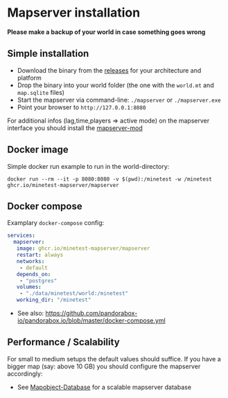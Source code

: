 
# Mapserver installation

**Please make a backup of your world in case something goes wrong**

## Simple installation

* Download the binary from the [releases](https://github.com/minetest-mapserver/mapserver/releases) for your architecture and platform
* Drop the binary into your world folder (the one with the `world.mt` and `map.sqlite` files)
* Start the mapserver via command-line: `./mapserver` or `./mapserver.exe`
* Point your browser to `http://127.0.0.1:8080`

For additional infos (lag,time,players => active mode) on the mapserver interface you should install the [mapserver-mod](mod.md)

## Docker image

Simple docker run example to run in the world-directory:

```
docker run --rm --it -p 8080:8080 -v $(pwd):/minetest -w /minetest ghcr.io/minetest-mapserver/mapserver
```

## Docker compose

Examplary `docker-compose` config:

```yml
services:
  mapserver:
   image: ghcr.io/minetest-mapserver/mapserver
   restart: always
   networks:
    - default
   depends_on:
    - "postgres"
   volumes:
    - "./data/minetest/world:/minetest"
   working_dir: "/minetest"
```

* See also: https://github.com/pandorabox-io/pandorabox.io/blob/master/docker-compose.yml

## Performance / Scalability

For small to medium setups the default values should suffice.
If you have a bigger map (say: above 10 GB) you should configure the mapserver accordingly:

* See [Mapobject-Database](./mapobjectdb.md) for a scalable mapserver database
